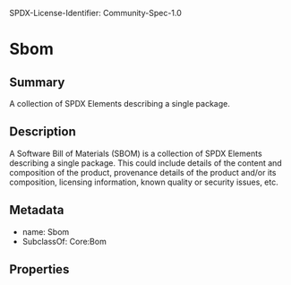 SPDX-License-Identifier: Community-Spec-1.0

# Sbom

## Summary

A collection of SPDX Elements describing a single package.

## Description

A Software Bill of Materials (SBOM) is a collection of SPDX Elements describing a single package.
This could include details of the content and composition of the product,
provenance details of the product and/or
its composition, licensing information, known quality or security issues, etc.

## Metadata

- name: Sbom
- SubclassOf: Core:Bom

## Properties

